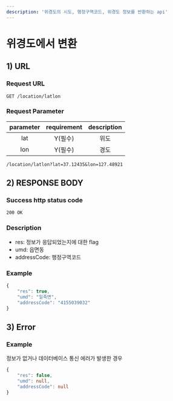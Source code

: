 ```yaml
---
description: '위경도의 시도, 행정구역코드, 위경도 정보를 반환하는 api'
---
```


# 위경도에서 변환

## 1\) URL

### Request URL

```text
GET /location/latlon
```

### Request Parameter

| parameter | requirement | description |
| :---: | :---: | :---: |
| lat | Y\(필수\) | 위도 |
| lon | Y\(필수\) | 경도 |

```markup
/location/latlon?lat=37.12435&lon=127.48921
```

## 2\) RESPONSE BODY

### Success http status code

`200 OK`

### Description

* res: 정보가 응답되었는지에 대한 flag
* umd: 읍면동
* addressCode: 행정구역코드

### Example

```typescript
{
    "res": true,
    "umd": "일죽면",
    "addressCode": "4155039032"
} 
```

## 3\) Error

### Example

정보가 없거나 데이터베이스 통신 에러가 발생한 경우

```typescript
{
    "res": false,
    "umd": null,
    "addressCode": null
}
```

